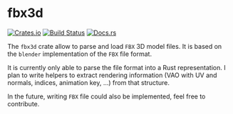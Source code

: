fbx3d
=====

[![Crates.io](https://img.shields.io/crates/v/fbx3d.svg)](https://crates.io/crates/fbx3d)
[![Build Status](https://travis-ci.org/haxelion/fbx3d.svg?branch=master)](https://travis-ci.org/haxelion/fbx3d)
[![Docs.rs](https://docs.rs/fbx3d/badge.svg)](https://docs.rs/fbx3d)

The `fbx3d` crate allow to parse and load `FBX` 3D model files. It is based on the `blender` 
implementation of the `FBX` file format.

It is currently only able to parse the file format into a Rust representation. I plan to write 
helpers to extract rendering information (VAO with UV and normals, indices, animation key, ...) 
from that structure.

In the future, writing `FBX` file could also be implemented, feel free to contribute.
